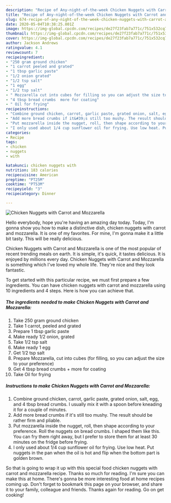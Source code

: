 ```yaml
---
description: "Recipe of Any-night-of-the-week Chicken Nuggets with Carrot and Mozzarella"
title: "Recipe of Any-night-of-the-week Chicken Nuggets with Carrot and Mozzarella"
slug: 674-recipe-of-any-night-of-the-week-chicken-nuggets-with-carrot-and-mozzarella
date: 2020-05-04T10:38:25.801Z
image: https://img-global.cpcdn.com/recipes/de27f23fab7a771c/751x532cq70/chicken-nuggets-with-carrot-and-mozzarella-recipe-main-photo.jpg
thumbnail: https://img-global.cpcdn.com/recipes/de27f23fab7a771c/751x532cq70/chicken-nuggets-with-carrot-and-mozzarella-recipe-main-photo.jpg
cover: https://img-global.cpcdn.com/recipes/de27f23fab7a771c/751x532cq70/chicken-nuggets-with-carrot-and-mozzarella-recipe-main-photo.jpg
author: Jackson Andrews
ratingvalue: 4.1
reviewcount: 7
recipeingredient:
- "250 gram ground chicken"
- "1 carrot peeled and grated"
- "1 tbsp garlic paste"
- "1/2 onion grated"
- "1/2 tsp salt"
- "1 egg"
- "1/2 tsp salt"
- " Mozzarella cut into cubes for filling so you can adjust the size to your preference"
- "4 tbsp bread crumbs  more for coating"
- " Oil for frying"
recipeinstructions:
- "Combine ground chicken, carrot, garlic paste, grated onion, salt, egg, and 4 tbsp bread crumbs. I usually mix it with a spoon before kneading it for a couple of minutes."
- "Add more bread crumbs if it&#39;s still too mushy. The result should be rather firm and pliable."
- "Put mozzarella inside the nugget, roll, then shape according to your preference. Roll the nuggets on bread crumbs. I shaped them like this. You can fry them right away, but I prefer to store them for at least 30 minutes on the fridge before frying."
- "I only used about 1/4 cup sunflower oil for frying. Use low heat. Put nuggets in the pan when the oil is hot and flip when the bottom part is golden brown."
categories:
- Recipe
tags:
- chicken
- nuggets
- with

katakunci: chicken nuggets with 
nutrition: 183 calories
recipecuisine: American
preptime: "PT25M"
cooktime: "PT53M"
recipeyield: "3"
recipecategory: Dinner

---
```



![Chicken Nuggets with Carrot and Mozzarella](https://img-global.cpcdn.com/recipes/de27f23fab7a771c/751x532cq70/chicken-nuggets-with-carrot-and-mozzarella-recipe-main-photo.jpg)

Hello everybody, hope you're having an amazing day today. Today, I'm gonna show you how to make a distinctive dish, chicken nuggets with carrot and mozzarella. It is one of my favorites. For mine, I'm gonna make it a little bit tasty. This will be really delicious.



Chicken Nuggets with Carrot and Mozzarella is one of the most popular of recent trending meals on earth. It is simple, it's quick, it tastes delicious. It is enjoyed by millions every day. Chicken Nuggets with Carrot and Mozzarella is something which I've loved my whole life. They're nice and they look fantastic.


To get started with this particular recipe, we must first prepare a few ingredients. You can have chicken nuggets with carrot and mozzarella using 10 ingredients and 4 steps. Here is how you can achieve that.

<!--inarticleads1-->

##### The ingredients needed to make Chicken Nuggets with Carrot and Mozzarella:

1. Take 250 gram ground chicken
1. Take 1 carrot, peeled and grated
1. Prepare 1 tbsp garlic paste
1. Make ready 1/2 onion, grated
1. Take 1/2 tsp salt
1. Make ready 1 egg
1. Get 1/2 tsp salt
1. Prepare  Mozzarella, cut into cubes (for filling, so you can adjust the size to your preference)
1. Get 4 tbsp bread crumbs + more for coating
1. Take  Oil for frying




<!--inarticleads2-->

##### Instructions to make Chicken Nuggets with Carrot and Mozzarella:

1. Combine ground chicken, carrot, garlic paste, grated onion, salt, egg, and 4 tbsp bread crumbs. I usually mix it with a spoon before kneading it for a couple of minutes.
1. Add more bread crumbs if it&#39;s still too mushy. The result should be rather firm and pliable.
1. Put mozzarella inside the nugget, roll, then shape according to your preference. Roll the nuggets on bread crumbs. I shaped them like this. You can fry them right away, but I prefer to store them for at least 30 minutes on the fridge before frying.
1. I only used about 1/4 cup sunflower oil for frying. Use low heat. Put nuggets in the pan when the oil is hot and flip when the bottom part is golden brown.




So that is going to wrap it up with this special food chicken nuggets with carrot and mozzarella recipe. Thanks so much for reading. I'm sure you can make this at home. There's gonna be more interesting food at home recipes coming up. Don't forget to bookmark this page on your browser, and share it to your family, colleague and friends. Thanks again for reading. Go on get cooking!
